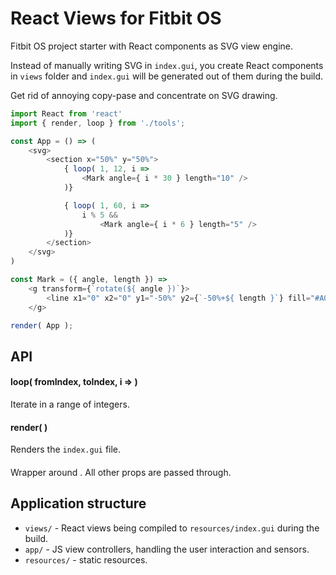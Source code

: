 # React Views for Fitbit OS

Fitbit OS project starter with React components as SVG view engine.

Instead of manually writing SVG in `index.gui`, you create React components in `views` folder and `index.gui` will be generated out of them during the build.

Get rid of annoying copy-pase and concentrate on SVG drawing.

```javascript
import React from 'react'
import { render, loop } from './tools';

const App = () => (
    <svg>
        <section x="50%" y="50%">
            { loop( 1, 12, i =>
                <Mark angle={ i * 30 } length="10" />
            )}

            { loop( 1, 60, i =>
                i % 5 &&
                    <Mark angle={ i * 6 } length="5" />
            )}
        </section>
    </svg>
)

const Mark = ({ angle, length }) =>
    <g transform={`rotate(${ angle })`}>
        <line x1="0" x2="0" y1="-50%" y2={`-50%+${ length }`} fill="#A0A0A0" />
    </g>

render( App );
```

## API

#### loop( fromIndex, toIndex, i => <Something/> )

Iterate in a range of integers.

#### render( <App/> )

Renders the `index.gui` file.

#### <Rotate angle={45}>

Wrapper around <g transform="rotate(angle)" />. All other props are passed through.

## Application structure

- `views/` - React views being compiled to `resources/index.gui` during the build.
- `app/` - JS view controllers, handling the user interaction and sensors.
- `resources/` - static resources.

